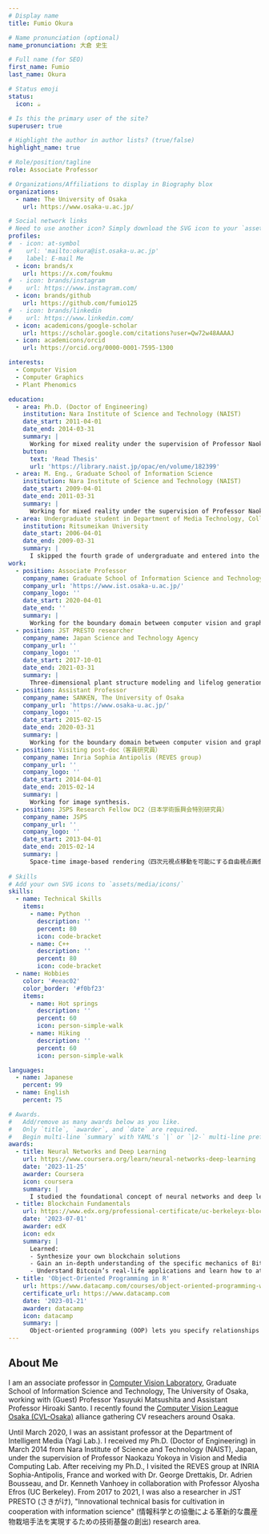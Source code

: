 ```yaml
---
# Display name
title: Fumio Okura

# Name pronunciation (optional)
name_pronunciation: 大倉 史生

# Full name (for SEO)
first_name: Fumio
last_name: Okura

# Status emoji
status:
  icon: ☕️

# Is this the primary user of the site?
superuser: true

# Highlight the author in author lists? (true/false)
highlight_name: true

# Role/position/tagline
role: Associate Professor

# Organizations/Affiliations to display in Biography blox
organizations:
  - name: The University of Osaka
    url: https://www.osaka-u.ac.jp/

# Social network links
# Need to use another icon? Simply download the SVG icon to your `assets/media/icons/` folder.
profiles:
#  - icon: at-symbol
#    url: 'mailto:okura@ist.osaka-u.ac.jp'
#    label: E-mail Me
  - icon: brands/x
    url: https://x.com/foukmu
#  - icon: brands/instagram
#    url: https://www.instagram.com/
  - icon: brands/github
    url: https://github.com/fumio125
#  - icon: brands/linkedin
#    url: https://www.linkedin.com/
  - icon: academicons/google-scholar
    url: https://scholar.google.com/citations?user=Qw72w48AAAAJ
  - icon: academicons/orcid
    url: https://orcid.org/0000-0001-7595-1300

interests:
  - Computer Vision
  - Computer Graphics
  - Plant Phenomics

education:
  - area: Ph.D. (Doctor of Engineering)
    institution: Nara Institute of Science and Technology (NAIST)
    date_start: 2011-04-01
    date_end: 2014-03-31
    summary: |
      Working for mixed reality under the supervision of Professor Naokazu Yokoya in Vision and Media Computing Lab.
    button:
      text: 'Read Thesis'
      url: 'https://library.naist.jp/opac/en/volume/182399'
  - area: M. Eng., Graduate School of Information Science
    institution: Nara Institute of Science and Technology (NAIST)
    date_start: 2009-04-01
    date_end: 2011-03-31
    summary: |
      Working for mixed reality under the supervision of Professor Naokazu Yokoya in Vision and Media Computing Lab.
  - area: Undergraduate student in Department of Media Technology, College of Information Science and Engineering
    institution: Ritsumeikan University
    date_start: 2006-04-01
    date_end: 2009-03-31
    summary: |
      I skipped the fourth grade of undergraduate and entered into the graduate school one year earlier than the usual path.
work:
  - position: Associate Professor
    company_name: Graduate School of Information Science and Technology, The University of Osaka
    company_url: 'https://www.ist.osaka-u.ac.jp/'
    company_logo: ''
    date_start: 2020-04-01
    date_end: ''
    summary: |
      Working for the boundary domain between computer vision and graphics (Computer Vision Lab).
  - position: JST PRESTO researcher
    company_name: Japan Science and Technology Agency
    company_url: ''
    company_logo: ''
    date_start: 2017-10-01
    date_end: 2021-03-31
    summary: |
      Three-dimensional plant structure modeling and lifelog generation for growth analysis and prediction in future cultivation（緻密な生育管理を実現する「未来栽培」のための植物の三次元構造復元と植物ライフログの構築）
  - position: Assistant Professor
    company_name: SANKEN, The University of Osaka
    company_url: 'https://www.osaka-u.ac.jp/'
    company_logo: ''
    date_start: 2015-02-15
    date_end: 2020-03-31
    summary: |
      Working for the boundary domain between computer vision and graphics (Yagi Lab).
  - position: Visiting post-doc（客員研究員） 
    company_name: Inria Sophia Antipolis (REVES group)
    company_url: ''
    company_logo: ''
    date_start: 2014-04-01
    date_end: 2015-02-14
    summary: |
      Working for image synthesis.
  - position: JSPS Research Fellow DC2（日本学術振興会特別研究員） 
    company_name: JSPS
    company_url: ''
    company_logo: ''
    date_start: 2013-04-01
    date_end: 2015-02-14
    summary: |
      Space-time image-based rendering（四次元視点移動を可能にする自由視点画像生成） 
      
# Skills
# Add your own SVG icons to `assets/media/icons/`
skills:
  - name: Technical Skills
    items:
      - name: Python
        description: ''
        percent: 80
        icon: code-bracket
      - name: C++
        description: ''
        percent: 80
        icon: code-bracket
  - name: Hobbies
    color: '#eeac02'
    color_border: '#f0bf23'
    items:
      - name: Hot springs
        description: ''
        percent: 60
        icon: person-simple-walk
      - name: Hiking
        description: ''
        percent: 60
        icon: person-simple-walk

languages:
  - name: Japanese
    percent: 99
  - name: English
    percent: 75

# Awards.
#   Add/remove as many awards below as you like.
#   Only `title`, `awarder`, and `date` are required.
#   Begin multi-line `summary` with YAML's `|` or `|2-` multi-line prefix and indent 2 spaces below.
awards:
  - title: Neural Networks and Deep Learning
    url: https://www.coursera.org/learn/neural-networks-deep-learning
    date: '2023-11-25'
    awarder: Coursera
    icon: coursera
    summary: |
      I studied the foundational concept of neural networks and deep learning. By the end, I was familiar with the significant technological trends driving the rise of deep learning; build, train, and apply fully connected deep neural networks; implement efficient (vectorized) neural networks; identify key parameters in a neural network’s architecture; and apply deep learning to your own applications.
  - title: Blockchain Fundamentals
    url: https://www.edx.org/professional-certificate/uc-berkeleyx-blockchain-fundamentals
    date: '2023-07-01'
    awarder: edX
    icon: edx
    summary: |
      Learned:
      - Synthesize your own blockchain solutions
      - Gain an in-depth understanding of the specific mechanics of Bitcoin
      - Understand Bitcoin’s real-life applications and learn how to attack and destroy Bitcoin, Ethereum, smart contracts and Dapps, and alternatives to Bitcoin’s Proof-of-Work consensus algorithm
  - title: 'Object-Oriented Programming in R'
    url: https://www.datacamp.com/courses/object-oriented-programming-with-s3-and-r6-in-r
    certificate_url: https://www.datacamp.com
    date: '2023-01-21'
    awarder: datacamp
    icon: datacamp
    summary: |
      Object-oriented programming (OOP) lets you specify relationships between functions and the objects that they can act on, helping you manage complexity in your code. This is an intermediate level course, providing an introduction to OOP, using the S3 and R6 systems. S3 is a great day-to-day R programming tool that simplifies some of the functions that you write. R6 is especially useful for industry-specific analyses, working with web APIs, and building GUIs.
---
```


## About Me

I am an associate professor in <a href="http://cvl.ist.osaka-u.ac.jp/" target="_blank">Computer Vision Laboratory</a>, Graduate School of Information Science and Technology, The University of Osaka, working with (Guest) Professor Yasuyuki Matsushita and Assistant Professor Hiroaki Santo. I recently found the <a href="https://sites.google.com/view/cvl-osaka/" target="_blank">Computer Vision League Osaka (CVL-Osaka)</a> alliance gathering CV reseachers around Osaka.

Until March 2020, I was an assistant professor at the Department of Intelligent Media (Yagi Lab.). I received my Ph.D. (Doctor of Engineering) in March 2014 from Nara Institute of Science and Technology (NAIST), Japan, under the supervision of Professor Naokazu Yokoya in Vision and Media Computing Lab. After receiving my Ph.D., I visited the REVES group at INRIA Sophia-Antipolis, France and worked with Dr. George Drettakis, Dr. Adrien Bousseau, and Dr. Kenneth Vanhoey in collaboration with Professor Alyosha Efros (UC Berkeley). From 2017 to 2021, I was also a researcher in JST PRESTO (さきがけ), "Innovational technical basis for cultivation in cooperation with information science" (情報科学との協働による革新的な農産物栽培手法を実現するための技術基盤の創出) research area.